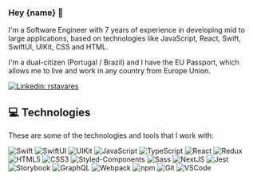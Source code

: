 ### Hey {name} 🤘

I'm a Software Engineer with 7 years of experience in developing mid to large applications, based on technologies like JavaScript, React, Swift, SwiftUI, UIKit, CSS and HTML.

I'm a dual-citizen (Portugal / Brazil) and I have the EU Passport, which allows me to live and work in any country from Europe Union.

[![Linkedin: rstavares](https://img.shields.io/badge/-Linkedin-blue?style=flat-square&logo=Linkedin&logoColor=white&link=https://www.linkedin.com/in/loiane/)](https://www.linkedin.com/in/rstavares/en)

## 💻 Technologies

These are some of the technologies and tools that I work with:

![Swift](https://img.shields.io/badge/-Swift-F05138?style=flat-square&logo=swift&logoColor=white)
![SwiftUI](https://img.shields.io/badge/-SwiftUI-006ffd?style=flat-square&logo=swift&logoColor=black)
![UIKit](https://img.shields.io/badge/-UIKit-2396F3?style=flat-square&logo=uikit&logoColor=white)
![JavaScript](https://img.shields.io/badge/-JavaScript-black?style=flat-square&logo=javascript)
![TypeScript](https://img.shields.io/badge/-TypeScript-007ACC?style=flat-square&logo=typescript&logoColor=white)
![React](https://img.shields.io/badge/-React-20232a?style=flat-square&logo=react)
![Redux](https://img.shields.io/badge/-Redux-6D1CAC?style=flat-square&logo=redux)
![HTML5](https://img.shields.io/badge/-HTML5-E34F26?style=flat-square&logo=html5&logoColor=white)
![CSS3](https://img.shields.io/badge/-CSS3-1572B6?style=flat-square&logo=css3)
![Styled-Components](https://img.shields.io/badge/-StyledComponents-2B3A42?style=flat-square&logo=styled-components)
![Sass](https://img.shields.io/badge/-Sass-CC6699?style=flat-square&logo=sass&logoColor=white)
![NextJS](https://img.shields.io/badge/-NextJS-20232a?style=flat-square&logo=nextjs)
![Jest](https://img.shields.io/badge/-Jest-15C213?style=flat-square&logo=jest)
![Storybook](https://img.shields.io/badge/-Storybook-black?style=flat-square&logo=storybook&logoColor=#FF4785)
![GraphQL](https://img.shields.io/badge/-GraphQL-171E26?style=flat-square&logo=graphql&logoColor=E10098)
![Webpack](https://img.shields.io/badge/-Webpack-2B3A42?style=flat-square&logo=webpack)
![npm](https://img.shields.io/badge/-npm-231f20?style=flat-square&logo=npm)
![Git](https://img.shields.io/badge/-Git-black?style=flat-square&logo=git)
![VSCode](https://img.shields.io/badge/-VSCode-007ACC?style=flat-square&logo=visual-studio-code&logoColor=white)

